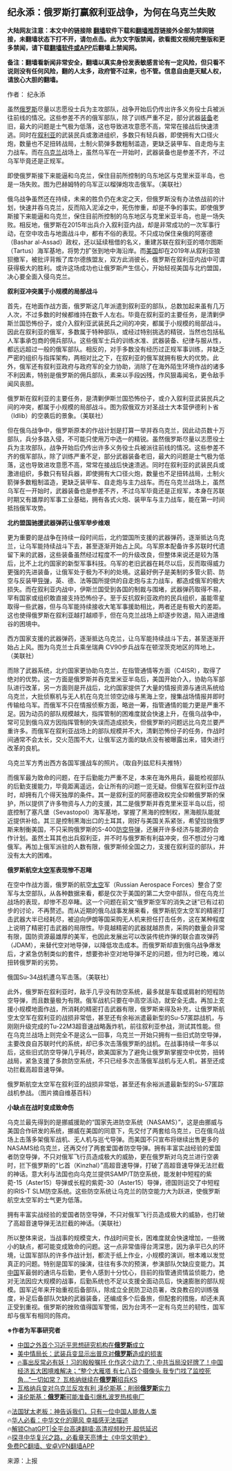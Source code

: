  <!-- 面包屑导航 --> <h2>纪永添：俄罗斯打赢叙利亚战争，为何在乌克兰失败</h2> <p class="notice"><b>大陆网友注意：本文中的链接除 <a href="https://github.com/bannedbook/fanqiang" >翻墙</a>软件下载和<a href="https://github.com/killgcd/justmysocks/blob/master/README.md">翻墙推荐</a>链接外全部为禁网链接，未翻墙状态下打不开，请勿点击。此为文字版禁闻，欲看图文视频完整版和更多禁闻，请下载<a href="https://github.com/bannedbook/fanqiang">翻墙软件或APP</a>后翻墙上禁闻网。</p><p>备注：翻墙看新闻非常安全，翻墙以真实身份发表敏感言论有一定风险，但只看不说则没有任何风险，翻的人太多，政府管不过来，也不管。信息自由是天赋人权，请放心大胆的翻墙。</b></p>  <div class="entry"> <p>作者： 纪永添</p> <p id="summary">虽然<a href="https://www.bannedbook.org/bnews/tag/%e4%bf%84%e7%bd%97%e6%96%af/" class="st_tag internal_tag" rel="tag" title="标签 俄罗斯 下的日志">俄罗斯</a>尽量以志愿役士兵为主攻部队，战争开始后仍传出许多义务役士兵被派往前线的情况。这些参差不齐的俄军部队，除了训练严重不足，部分武器<a href="https://www.bannedbook.org/bnews/tag/%E8%A3%85%E5%A4%87/" class="st_tag internal_tag" rel="tag" title="标签 装备 下的日志">装备</a>老旧，最大的问题是士气极为低落，这也导致进攻意愿不高，常常在接战后快速溃逃。同时在<a href="https://www.bannedbook.org/bnews/tag/%e5%8f%99%e5%88%a9%e4%ba%9a/" class="st_tag internal_tag" rel="tag" title="标签 叙利亚 下的日志">叙利亚</a>的武装民兵或激进组织，多数只有轻兵器，即使拥有大口径火炮，数量也不足扭转战局，土制火箭弹多数粗制滥造，更缺乏装甲车、自走炮与主力战车。而在<a href="https://www.bannedbook.org/bnews/tag/%e4%b9%8c%e5%85%8b%e5%85%b0/" class="st_tag internal_tag" rel="tag" title="标签 乌克兰 下的日志">乌克兰</a>战场上，虽然乌军在一开始时，武器装备也是参差不齐，不过乌军毕竟还是正规军。</p> <p id="conimg">即使俄罗斯接下来能逼和乌克兰，保住目前所控制的乌东地区与克里米亚半岛，也是一场失败。图为巴赫姆特的乌军正以榴弹炮攻击俄军。（美联社）</p> <p>俄乌战争虽然还在持续，未来的胜负仍在未定之天，但俄罗斯没有办法依战前的计划，快速并吞乌克兰，反而陷入泥淖之中，死伤惨重，却是不争的事实。即使俄罗斯接下来能逼和乌克兰，保住目前所控制的乌东地区与克里米亚半岛，也是一场失败。相反地，俄罗斯在2015年出兵介入叙利亚内战，却是非常成功的一次军事行动，在空中攻击与地面战斗中，都有不俗的表现。不只成功保住亲俄的阿塞德（Bashar al-Assad）政权，还以延续租借的名义，重建苏联在叙利亚的塔尔图斯（Tartus）海军基地，将势力扩张到地中海沿岸。而<a href="https://www.bannedbook.org/bnews/tag/%e7%be%8e%e5%9b%bd/" class="st_tag internal_tag" rel="tag" title="标签 美国 下的日志">美国</a>却在2019年从叙利亚狼狈撤军，被批评背叛了库尔德族盟友，双方此消彼长，俄罗斯在叙利亚内战中可谓获得极大的胜利。或许这场成功也让俄罗斯产生信心，开始轻视美国与北约盟国，决心要全面入侵乌克兰。</p> <p><strong>叙利亚冲突属于小规模的局部战斗</strong></p> <p>首先，在地面作战方面，俄罗斯这几年派遣到叙利亚的部队，总数加起来虽有几万人次，不过多数的时候都维持在数千人左右。毕竟在叙利亚的主要任务，是清剿伊斯兰国恐怖份子，或介入叙利亚武装民兵之间的冲突，都属于小规模的局部战斗。因此在叙利亚的俄军，多数属于特种部队，或经过特别挑选的精锐，当然也包括私人军事承包商的佣兵部队。这些俄军士兵的训练水准、武器装备、纪律与服从性，都远远超过一般的俄军部队。相反的，对手多数没有经历过正规军事训练，并缺乏严密的组织与指挥架构，两相对比之下，在叙利亚的俄军就拥有极大的优势。此外，俄军还有叙利亚政府与政府军的全力协助，消除了在海外陌生环境作战的诸多不利因素，特别是俄罗斯的佣兵部队，素来以手段凶残，作风狠毒闻名，更令敌手闻风丧胆。</p> <p>俄罗斯在叙利亚的主要任务，是清剿伊斯兰国恐怖份子，或介入叙利亚武装民兵之间的冲突，都属于小规模的局部战斗。图为叙俄双方对圣战士大本营伊德利卜省（Idlib）的空袭后的景象。（美联社）</p> <p>但在俄乌战争中，俄罗斯原本的作战计划是打算一举并吞乌克兰，因此动员数十万部队，兵分多路入侵，不可能只使用万中选一的精锐。虽然俄罗斯尽量以志愿役士兵为主攻部队，战争开始后仍传出许多义务役士兵被派往前线的情况。这些参差不齐的俄军部队，除了训练严重不足，部分武器装备老旧，最大的问题是士气极为低落，这也导致进攻意愿不高，常常在接战后快速溃逃。同时在叙利亚的武装民兵或激进组织，多数只有轻兵器，即使拥有大口径火炮，数量也不足扭转战局，土制火箭弹多数粗制滥造，更缺乏装甲车、自走炮与主力战车。而在乌克兰战场上，虽然乌军在一开始时，武器装备也是参差不齐，不过乌军毕竟还是正规军，本身在苏联时期又有雄厚的军事工业基础，拥有各式火炮、装甲车与主力战车，能在第一时间抵挡俄军攻势。</p> <p><strong>北约盟国驰援武器弹药让俄军举步维艰</strong></p> <p>更为重要的是战争在持续一段时间后，北约盟国所支援的武器弹药，逐渐抵达乌克兰，让乌军能持续战斗下去，甚至逐渐开始占上风。乌军原本配备许多苏联时代遗留下来的武器，这些装备虽然经过程度不一的升级改良，但整体来说还是较为落后，比不上北约国家的新型军事科技。乌军的老旧武器在耗尽以后，反而取得威力更强的先进装备，让俄军处于极为不利的处境。这最好例子是美制的多管火箭、防空与反装甲<a href="https://www.bannedbook.org/bnews/tag/%e5%af%bc%e5%bc%b9/" class="st_tag internal_tag" rel="tag" title="标签 导弹 下的日志">导弹</a>，英、德、法等国所提供的自走炮与主力战车，都造成俄军的极大损失。而在叙利亚内战中，伊斯兰国受到各国的制裁与围堵，武器弹药取得不易，罕有国家或组织敢直接支持恐怖份子。至于反抗叙利亚政府的民兵组织，虽能零星取得一些武器，但与乌军能持续接收大笔军事援助相比，两者还是有极大的差距。这也使得俄罗斯在叙利亚越打越顺手，但在乌克兰战场上却逐步败退，陷入进退维谷的困境中。</p> <p>西方国家支援的武器弹药，逐渐抵达乌克兰，让乌军能持续战斗下去，甚至逐渐开始占上风。图为乌克兰士兵乘坐瑞典 CV90步兵战车在顿涅茨克地区的阵地上。（美联社）</p> <p>而除了武器系统，北约国家更协助乌克兰，在指管通情等方面（C4ISR），取得了绝对的优势。这一方面是俄罗斯并吞克里米亚半岛后，美国开始介入，协助乌军部队进行改革，另一方面则是开战后，北约国家提供了大量的情报资源与通讯系统给乌克兰，大批侦察机与无人机在乌克兰领空边缘与黑海上空，搜集战场情报并即时传输给乌军。而俄军不只在情报侦察方面，略逊一筹，指管通情的能力更是严重不足。因为动员的部队规模越大，指挥管制的困难度就会快速上升，在俄乌战争中，常可见到俄乌双方因指挥管制的失误而造成损失，但俄罗斯的问题远比乌克兰要严重许多。而俄军在叙利亚战场上的部队规模并不大，清剿恐怖份子的任务，作战时间通常不会太长，交火范围不大，让俄军这方面的缺点没有被曝露出来，错失进行改革的良机。</p>  <p>乌克兰军方秀出西方各国军援战车的照片。（取自列兹尼科夫推特）</p> <p>而俄军最为致命的问题，在于后勤能力严重不足，本来在海外用兵，最能检视部队的后勤支援能力，毕竟距离遥远，会让所有的问题一览无疑。但俄军在叙利亚作战时，却拥有几个得天独厚的条件。其一是叙利亚的阿塞德政权完全仰赖俄罗斯的保护，所以提供了许多物资与人力的支援，其二是俄罗斯并吞克里米亚半岛以后，彻底控制了塞凡堡（Sevastopol）海军基地，掌握了黑海的控制权，黑海舰队能就近提供补给。其三是控制黑海出口的土耳其，刚好与美国关系紧张，希望拉拢俄罗斯来制衡美国，不只采购俄罗斯的S-400<a href="https://www.bannedbook.org/bnews/tag/%E9%98%B2%E7%A9%BA%E5%AF%BC%E5%BC%B9/" class="st_tag internal_tag" rel="tag" title="标签 防空导弹 下的日志">防空导弹</a>，还展开许多经济与能源的合作计划。虽然土耳其也出兵叙利亚，并不时与俄罗斯有利益冲突，但不想过分刁难俄军。再加上俄军派驻的人数有限，俄罗斯倾全国之力，支援在叙利亚的部队，并没有太大的困难。</p> <p><strong>俄罗斯航空太<a href="https://www.bannedbook.org/bnews/tag/%e7%a9%ba%e5%86%9b/" class="st_tag internal_tag" rel="tag" title="标签 空军 下的日志">空军</a>表现惨不忍睹</strong></p> <p>在空中作战方面，俄罗斯的航空<a href="https://www.bannedbook.org/bnews/tag/%e5%a4%aa%e7%a9%ba/" class="st_tag internal_tag" rel="tag" title="标签 太空 下的日志">太空</a>军（Russian Aerospace Forces）整合了空军与太空部队，从各种数据来看，都是仅次于美国的第二大空中部队，但在乌克兰战场的表现，却惨不忍卒睹。这一个问题在前文“俄罗斯空军的消失之谜”已有过初步的讨论，不再赘述。而从近期的俄乌战事发展来看，俄罗斯航空太空军的精密打击武器大半已经耗尽，被迫向伊朗等国采购无人机来担任打击任务，这在某种程度上说明了精密打击武器的局限性。毕竟越精密的武器就越昂贵，采购的数量会非常有限，国防资源最雄厚的美军，也因此发展出可以改装传统炸弹的联合直攻弹药（JDAM），来替代空对地导弹，以降低攻击成本。而俄罗斯却直到俄乌战争爆发后，才紧急仿制类似的套件，想要弥补空对地导弹不足的问题，但为时已晚，难以扭转俄罗斯的劣势。</p> <p>俄国Su-34战机遭乌军击落。（美联社）</p> <p>此外，俄罗斯在叙利亚时，敌手几乎没有防空系统，最多就是车载或肩射的短程防空导弹，而且数量极为有限。俄军战机只要在中高空活动，就安全无虞。再加上支援小规模地面作战，所消耗的精密打击武器有限，俄罗斯来得及补充，让俄罗斯航空太空军在叙利亚的战损非常低，甚至还有余裕派遣最新型的Su-57匿踪战机，与刚刚升级完成的Tu-22M3超音速战略轰炸机，前往叙利亚参战，测试其性能。但在乌克兰战场上则完全不是这么一回事，乌克兰一开始只拥有一些旧式防空导弹，主要改良自苏联时代的系统，却已多次击落俄罗斯的战机。在战事持续一年多以后，这些旧式防空导弹几乎耗尽，欧美国家为了避免让俄罗斯掌握空中优势，扭转战局，紧急支援了多款防空系统，不只已经多次击落俄军战机与无人机，甚至还成功拦截高超音速导弹。</p>  <p>俄罗斯航空太空军在叙利亚的战损非常低，甚至还有余裕派遣最新型的Su-57匿踪战机参战。（图片摘自维基百科）</p> <p><strong>小缺点在战时变成致命伤</strong></p> <p>乌克兰最先得到的是挪威援助的“国家先进防空系统（NASAMS）”，这是由挪威与美国合作研发的系统，挪威在美国的同意下，先交付了两套给乌克兰，已在俄乌战场上击落多架俄军战机、无人机与巡弋导弹。而美国不只宣布将继续出售更多的NASAMS给乌克兰，还再交付了两套爱国者防空导弹。拥有丰富实战经验的爱国者防空导弹，不只对俄军飞行员造成极大的威胁，更在俄罗斯对乌克兰进行空袭时，拦下俄罗斯的“匕首（Kinzhal）”高超音速导弹，打破了高超音速导弹无法拦截的神话。意大利与法国也向乌克兰提供SAMP/T防空系统，能发射中短程的紫菀-15（Aster15）导弹或长程的紫菀-30（Aster15）导弹，德国则运交了中短程的IRIS-T SLM防空系统。这些防空系统让乌克兰的防空能力大为跃进，使俄罗斯航空太空军的士气更为低落。</p> <p>拥有丰富实战经验的爱国者防空导弹，不只对俄军飞行员造成极大的威胁，也打破了高超音速导弹无法拦截的神话。（美联社）</p> <p>所以整体来说，当战事的规模变大，作战时间变长，困难度就会快速增加，一些微小的缺点，都可能变成致命的问题。这一点非常值得台湾深思，因为承平已久的环境，让国军部队的许多作战计划，都流于纸上作业，小规模的演训，根本难以发觉真正的问题。特别是国军的操演，往往有多次的预演，参演部队欠缺应变能力。其<span class='wp_keywordlink_affiliate'><a href="https://www.bannedbook.org/" title="中国" target="_blank">中国</a></span>军最弱的通讯与后勤，更令人感到十分忧心，目前的指管通资情监侦能力，绝对无法因应大规模的战事，后勤系统也不足以支援全面动员后，快速膨胀的部队规模。国军近年来开始重视后备部队，除成立全民防卫动员署，改良教召的训练强度，补足后备部队欠缺的武器装备，还编成多个后备旅，但配套的措施，却还未真正受到重视。俄罗斯的挫败值得国军警惕，因为台湾不一定有乌克兰的韧性，国军却与俄军有相同的陈疴。</p> <p><strong>※作者为军事研究者</strong></p>  <!--<div id="taboola-mid-1"></div>--><ul class='op-related-articles' title='相关阅读'> <li><a href='https://www.bannedbook.org/bnews/ssgc/20230703/1903454.html' target='_blank'>中国之外首个习近平思想研究机构在<b>俄罗斯</b>成立</a></li> <li><a href='https://www.bannedbook.org/bnews/bannedvideo/20230703/1903426.html' target='_blank'>美中情局长：武装兵变显示出普京对<b>俄罗斯</b>造成的损害</a></li> <li><a href='https://www.bannedbook.org/bnews/bannedvideo/20230702/1903381.html' target='_blank'>🔥事出反常必有妖！习的殷殷嘱托 化作这个动力了；中共当局没好牌了！中国经济五大困境难解决；“整个大雁塔 有七八百个摄像头 我专门找了监控死角…”一切如常？ 瓦格纳继续在<b>俄罗斯</b>招兵KS</a></li> <li><a href='https://www.bannedbook.org/bnews/comments/20230702/1903379.html' target='_blank'>瓦格纳兵变对乌克兰反攻有利 泽伦斯基：削弱<b>俄罗斯</b>实力</a></li> <li><a href='https://www.bannedbook.org/bnews/worldnews/20230702/1903255.html' target='_blank'>泽伦斯基：<b>俄罗斯</b>可能准备引爆札波罗热核电厂</a></li> </ul> <p class="texttj"> 🔥<a href="https://www.bannedbook.org/bnews/ssgc/20230219/1850782.html" target="_blank">法国犹太老板：神告诉我们，只有一位中国人能救人类</a><br/> 🔥<a href="https://www.bannedbook.org/bnews/comments/20220220/1694796.html" target="_blank">华人必看：中华文化的飓风 幸福感无法描述</a><br/> 🔥<a href="https://github.com/bannedbook/fanqiang/wiki/V2ray%E6%9C%BA%E5%9C%BA" target="_blank">解锁ChatGPT|全平台高速翻墙:高清视频秒开,超低延迟</a><br/> 🔥<a href="https://www.bannedbook.org/bnews/comments/20220808/1768773.html" target="_blank">探寻中华复兴之路，必看章天亮博士《中华文明史》</a><br/> <a href="https://github.com/bannedbook/fanqiang/wiki/%E7%A6%81%E9%97%BB%E7%BD%91%E5%AE%89%E5%8D%93%E7%BF%BB%E5%A2%99%E6%96%B0%E9%97%BBAPP" target="_blank">免费PC翻墙、安卓VPN翻墙APP</a><br/> </p><p class="src-info">来源：上报 </p><a name='sharetosocial'></a> <div style="margin-bottom:5px;padding-bottom:5px;clear:both"> <div id="archive-pix-1" class="banner-ads"> <!-- AuctionX Display platform tag START --> <div id="27602x728x90x621x_ADSLOT1" clicktrack="%%CLICK_URL_ESC%%"></div>  <!-- AuctionX Display platform tag END --> </div> <div id="archive-pix-2" class="banner-ads"> <!-- AuctionX Display platform tag START --> <div id="27556x300x250x621x_ADSLOT1" clicktrack="%%CLICK_URL_ESC%%" style="margin:0 auto;text-align:center"></div>  <!-- AuctionX Display platform tag END --> </div> </div>  <div id="archive-pix-1" class="banner-ads"> <!-- AuctionX Display platform tag START --> <div id="27603x728x90x621x_ADSLOT1" clicktrack="%%CLICK_URL_ESC%%"></div>  <!-- AuctionX Display platform tag END --> </div> </div><!--END ENTRY--> 